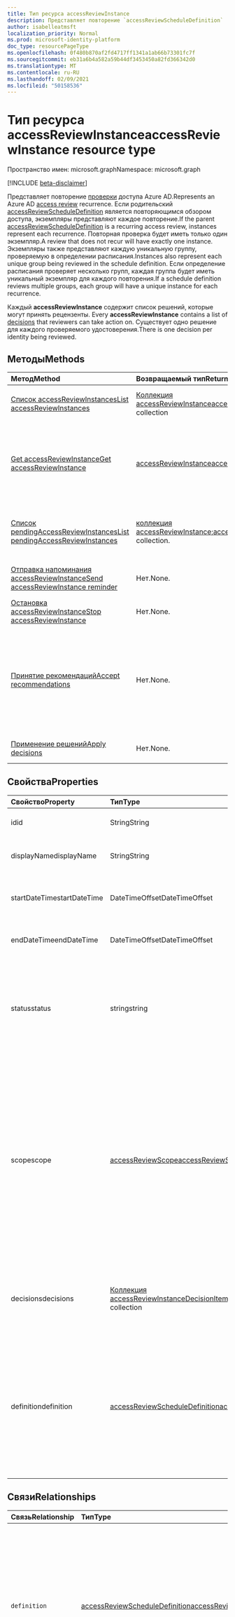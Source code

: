 ```yaml
---
title: Тип ресурса accessReviewInstance
description: Представляет повторение `accessReviewScheduleDefinition` .
author: isabelleatmsft
localization_priority: Normal
ms.prod: microsoft-identity-platform
doc_type: resourcePageType
ms.openlocfilehash: 0f480b870af2fd4717ff1341a1ab66b73301fc7f
ms.sourcegitcommit: eb31a6b4a582a59b44df3453450a82fd366342d0
ms.translationtype: MT
ms.contentlocale: ru-RU
ms.lasthandoff: 02/09/2021
ms.locfileid: "50158536"
---
```

# <a name="accessreviewinstance-resource-type"></a><span data-ttu-id="31dca-103">Тип ресурса accessReviewInstance</span><span class="sxs-lookup"><span data-stu-id="31dca-103">accessReviewInstance resource type</span></span>

<span data-ttu-id="31dca-104">Пространство имен: microsoft.graph</span><span class="sxs-lookup"><span data-stu-id="31dca-104">Namespace: microsoft.graph</span></span>

[!INCLUDE [beta-disclaimer](../../includes/beta-disclaimer.md)]

<span data-ttu-id="31dca-105">Представляет повторение [проверки](accessreviewsv2-root.md) доступа Azure AD.</span><span class="sxs-lookup"><span data-stu-id="31dca-105">Represents an Azure AD [access review](accessreviewsv2-root.md) recurrence.</span></span> <span data-ttu-id="31dca-106">Если родительский [accessReviewScheduleDefinition](accessreviewscheduledefinition.md) является повторяющимся обзором доступа, экземпляры представляют каждое повторение.</span><span class="sxs-lookup"><span data-stu-id="31dca-106">If the parent [accessReviewScheduleDefinition](accessreviewscheduledefinition.md) is a recurring access review, instances represent each recurrence.</span></span> <span data-ttu-id="31dca-107">Повторная проверка будет иметь только один экземпляр.</span><span class="sxs-lookup"><span data-stu-id="31dca-107">A review that does not recur will have exactly one instance.</span></span> <span data-ttu-id="31dca-108">Экземпляры также представляют каждую уникальную группу, проверяемую в определении расписания.</span><span class="sxs-lookup"><span data-stu-id="31dca-108">Instances also represent each unique group being reviewed in the schedule definition.</span></span> <span data-ttu-id="31dca-109">Если определение расписания проверяет несколько групп, каждая группа будет иметь уникальный экземпляр для каждого повторения.</span><span class="sxs-lookup"><span data-stu-id="31dca-109">If a schedule definition reviews multiple groups, each group will have a unique instance for each recurrence.</span></span>

<span data-ttu-id="31dca-110">Каждый **accessReviewInstance** содержит список решений, которые могут принять рецензенты. [](accessreviewinstancedecisionitem.md)</span><span class="sxs-lookup"><span data-stu-id="31dca-110">Every **accessReviewInstance** contains a list of [decisions](accessreviewinstancedecisionitem.md) that reviewers can take action on.</span></span> <span data-ttu-id="31dca-111">Существует одно решение для каждого проверяемого удостоверения.</span><span class="sxs-lookup"><span data-stu-id="31dca-111">There is one decision per identity being reviewed.</span></span>

## <a name="methods"></a><span data-ttu-id="31dca-112">Методы</span><span class="sxs-lookup"><span data-stu-id="31dca-112">Methods</span></span>

| <span data-ttu-id="31dca-113">Метод</span><span class="sxs-lookup"><span data-stu-id="31dca-113">Method</span></span> | <span data-ttu-id="31dca-114">Возвращаемый тип</span><span class="sxs-lookup"><span data-stu-id="31dca-114">Return Type</span></span> | <span data-ttu-id="31dca-115">Описание</span><span class="sxs-lookup"><span data-stu-id="31dca-115">Description</span></span> |
|:---------------|:--------|:----------|
|[<span data-ttu-id="31dca-116">Список accessReviewInstances</span><span class="sxs-lookup"><span data-stu-id="31dca-116">List accessReviewInstances</span></span>](../api/accessreviewinstance-list.md) | <span data-ttu-id="31dca-117">[Коллекция accessReviewInstance](accessreviewinstance.md)</span><span class="sxs-lookup"><span data-stu-id="31dca-117">[accessReviewInstance](accessreviewinstance.md) collection</span></span> | <span data-ttu-id="31dca-118">Получите список объектов [accessReviewInstance](../resources/accessreviewinstance.md) и их свойств.</span><span class="sxs-lookup"><span data-stu-id="31dca-118">Get a list of the [accessReviewInstance](../resources/accessreviewinstance.md) objects and their properties.</span></span> |
|[<span data-ttu-id="31dca-119">Get accessReviewInstance</span><span class="sxs-lookup"><span data-stu-id="31dca-119">Get accessReviewInstance</span></span>](../api/accessreviewinstance-get.md) | [<span data-ttu-id="31dca-120">accessReviewInstance</span><span class="sxs-lookup"><span data-stu-id="31dca-120">accessReviewInstance</span></span>](accessreviewinstance.md) | <span data-ttu-id="31dca-121">Возвращает accessReviewInstance для accessReviewScheduleDefinition.</span><span class="sxs-lookup"><span data-stu-id="31dca-121">Returns accessReviewInstance for an accessReviewScheduleDefinition.</span></span> <span data-ttu-id="31dca-122">Не включает связанные объекты accessReviewInstanceDecisionItem.</span><span class="sxs-lookup"><span data-stu-id="31dca-122">Does not include associated accessReviewInstanceDecisionItem\`s in the object.</span></span> |
|[<span data-ttu-id="31dca-123">Список pendingAccessReviewInstances</span><span class="sxs-lookup"><span data-stu-id="31dca-123">List pendingAccessReviewInstances</span></span>](../api/accessreviewinstance-pendingaccessreviewinstances.md) | <span data-ttu-id="31dca-124">[коллекция accessReviewInstance;](accessreviewinstance.md)</span><span class="sxs-lookup"><span data-stu-id="31dca-124">[accessReviewInstance](accessreviewinstance.md) collection.</span></span> | <span data-ttu-id="31dca-125">Получите все ожидающих ресурсов accessReviewInstance, которые назначены вызываемму пользователю.</span><span class="sxs-lookup"><span data-stu-id="31dca-125">Get all pending accessReviewInstance resources assigned to the calling user.</span></span> |
|[<span data-ttu-id="31dca-126">Отправка напоминания accessReviewInstance</span><span class="sxs-lookup"><span data-stu-id="31dca-126">Send accessReviewInstance reminder</span></span>](../api/accessreviewinstance-sendreminder.md) | <span data-ttu-id="31dca-127">Нет.</span><span class="sxs-lookup"><span data-stu-id="31dca-127">None.</span></span> | <span data-ttu-id="31dca-128">Отправьте напоминание рецензентам accessReviewInstance.</span><span class="sxs-lookup"><span data-stu-id="31dca-128">Send a reminder to the reviewers of an accessReviewInstance.</span></span> |
|[<span data-ttu-id="31dca-129">Остановка accessReviewInstance</span><span class="sxs-lookup"><span data-stu-id="31dca-129">Stop accessReviewInstance</span></span>](../api/accessreviewinstance-stop.md) | <span data-ttu-id="31dca-130">Нет.</span><span class="sxs-lookup"><span data-stu-id="31dca-130">None.</span></span> | <span data-ttu-id="31dca-131">Вручную остановите accessReviewInstance.</span><span class="sxs-lookup"><span data-stu-id="31dca-131">Manually stop an accessReviewInstance.</span></span> |
|[<span data-ttu-id="31dca-132">Принятие рекомендаций</span><span class="sxs-lookup"><span data-stu-id="31dca-132">Accept recommendations</span></span>](../api/accessreviewinstance-acceptrecommendations.md) | <span data-ttu-id="31dca-133">Нет.</span><span class="sxs-lookup"><span data-stu-id="31dca-133">None.</span></span> | <span data-ttu-id="31dca-134">Позволяет вызываемой пользователю принять рекомендации по принятию решений для каждого notReviewed accessReviewInstanceDecisionItem, в которых он является рецензентом для определенного accessReviewInstance.</span><span class="sxs-lookup"><span data-stu-id="31dca-134">Allows the calling user to accept the decision recommendation for each NotReviewed accessReviewInstanceDecisionItem that they are the reviewer on for a specific accessReviewInstance.</span></span> |
|[<span data-ttu-id="31dca-135">Применение решений</span><span class="sxs-lookup"><span data-stu-id="31dca-135">Apply decisions</span></span>](../api/accessreviewinstance-applydecisions.md) | <span data-ttu-id="31dca-136">Нет.</span><span class="sxs-lookup"><span data-stu-id="31dca-136">None.</span></span> | <span data-ttu-id="31dca-137">Вручную применить решение для accessReviewInstance.</span><span class="sxs-lookup"><span data-stu-id="31dca-137">Manually apply decision on an accessReviewInstance.</span></span> |



## <a name="properties"></a><span data-ttu-id="31dca-138">Свойства</span><span class="sxs-lookup"><span data-stu-id="31dca-138">Properties</span></span>
| <span data-ttu-id="31dca-139">Свойство</span><span class="sxs-lookup"><span data-stu-id="31dca-139">Property</span></span> | <span data-ttu-id="31dca-140">Тип</span><span class="sxs-lookup"><span data-stu-id="31dca-140">Type</span></span> | <span data-ttu-id="31dca-141">Описание</span><span class="sxs-lookup"><span data-stu-id="31dca-141">Description</span></span> |
| :-------------------------| :---------------------------------- | :---------- |
| <span data-ttu-id="31dca-142">id</span><span class="sxs-lookup"><span data-stu-id="31dca-142">id</span></span> | <span data-ttu-id="31dca-143">String</span><span class="sxs-lookup"><span data-stu-id="31dca-143">String</span></span> | <span data-ttu-id="31dca-144">Уникальный идентификатор экземпляра.</span><span class="sxs-lookup"><span data-stu-id="31dca-144">Unique identifier of the instance.</span></span> |
| <span data-ttu-id="31dca-145">displayName</span><span class="sxs-lookup"><span data-stu-id="31dca-145">displayName</span></span> | <span data-ttu-id="31dca-146">String</span><span class="sxs-lookup"><span data-stu-id="31dca-146">String</span></span> | <span data-ttu-id="31dca-147">Имя родительского accessReviewScheduleDefinition.</span><span class="sxs-lookup"><span data-stu-id="31dca-147">Name of the parent accessReviewScheduleDefinition.</span></span> |
| <span data-ttu-id="31dca-148">startDateTime</span><span class="sxs-lookup"><span data-stu-id="31dca-148">startDateTime</span></span> | <span data-ttu-id="31dca-149">DateTimeOffset</span><span class="sxs-lookup"><span data-stu-id="31dca-149">DateTimeOffset</span></span> | <span data-ttu-id="31dca-150">Дата и время, когда запланирован запуск экземпляра проверки.</span><span class="sxs-lookup"><span data-stu-id="31dca-150">DateTime when review instance is scheduled to start.</span></span> <span data-ttu-id="31dca-151">Может быть в будущем.</span><span class="sxs-lookup"><span data-stu-id="31dca-151">May be in the future.</span></span> |
| <span data-ttu-id="31dca-152">endDateTime</span><span class="sxs-lookup"><span data-stu-id="31dca-152">endDateTime</span></span> | <span data-ttu-id="31dca-153">DateTimeOffset</span><span class="sxs-lookup"><span data-stu-id="31dca-153">DateTimeOffset</span></span> | <span data-ttu-id="31dca-154">DateTime, когда планируется завершение экземпляра проверки.</span><span class="sxs-lookup"><span data-stu-id="31dca-154">DateTime when review instance is scheduled to end.</span></span> |
| <span data-ttu-id="31dca-155">status</span><span class="sxs-lookup"><span data-stu-id="31dca-155">status</span></span> | <span data-ttu-id="31dca-156">string</span><span class="sxs-lookup"><span data-stu-id="31dca-156">string</span></span> | <span data-ttu-id="31dca-157">Указывает состояние accessReview.</span><span class="sxs-lookup"><span data-stu-id="31dca-157">Specifies the status of an accessReview.</span></span> <span data-ttu-id="31dca-158">Типичные состояния: `Initializing` , , , , , и `NotStarted` `Starting` `InProgress` `Completing` `Completed` `AutoReviewing` `AutoReviewed` .</span><span class="sxs-lookup"><span data-stu-id="31dca-158">The typical states include `Initializing`, `NotStarted`, `Starting`, `InProgress`, `Completing`, `Completed`, `AutoReviewing`, and `AutoReviewed`.</span></span>  <span data-ttu-id="31dca-159">Только для чтения.</span><span class="sxs-lookup"><span data-stu-id="31dca-159">Read-only.</span></span>|
| <span data-ttu-id="31dca-160">scope</span><span class="sxs-lookup"><span data-stu-id="31dca-160">scope</span></span> | [<span data-ttu-id="31dca-161">accessReviewScope</span><span class="sxs-lookup"><span data-stu-id="31dca-161">accessReviewScope</span></span>](accessreviewscope.md) | <span data-ttu-id="31dca-162">Создается **на основе области** и **экземпляраEnumerationScope** на уровне accessReviewScheduleDefinition.</span><span class="sxs-lookup"><span data-stu-id="31dca-162">Created based on **scope** and **instanceEnumerationScope** at the accessReviewScheduleDefinition level.</span></span> <span data-ttu-id="31dca-163">Определяет область пользователей, проверяемую в группе.</span><span class="sxs-lookup"><span data-stu-id="31dca-163">Defines the scope of users reviewed in a group.</span></span> <span data-ttu-id="31dca-164">В случае одногруппной проверки область, определяемая на уровне, применяется `accessReviewScheduleDefinition` ко всем экземплярам.</span><span class="sxs-lookup"><span data-stu-id="31dca-164">In the case of a single-group review, the scope defined at the `accessReviewScheduleDefinition` level applies to all instances.</span></span> <span data-ttu-id="31dca-165">В случае проверки всех групп область действия для каждой группы может быть разной.</span><span class="sxs-lookup"><span data-stu-id="31dca-165">In the case of all groups review, scope may be different for each group.</span></span> <span data-ttu-id="31dca-166">Только для чтения.</span><span class="sxs-lookup"><span data-stu-id="31dca-166">Read-only.</span></span>  | 
| <span data-ttu-id="31dca-167">decisions</span><span class="sxs-lookup"><span data-stu-id="31dca-167">decisions</span></span> | <span data-ttu-id="31dca-168">[Коллекция accessReviewInstanceDecisionItem](accessreviewinstancedecisionitem.md)</span><span class="sxs-lookup"><span data-stu-id="31dca-168">[accessReviewInstanceDecisionItem](accessreviewinstancedecisionitem.md) collection</span></span> | <span data-ttu-id="31dca-169">Каждый пользователь, рассмотренный в accessReviewInstance, имеет элемент решения, представляющий, был ли его доступ утвержден, отклонен или еще не рассмотрен.</span><span class="sxs-lookup"><span data-stu-id="31dca-169">Each user reviewed in an accessReviewInstance has a decision item representing if their access was approved, denied, or not yet reviewed.</span></span> |
| <span data-ttu-id="31dca-170">definition</span><span class="sxs-lookup"><span data-stu-id="31dca-170">definition</span></span> |[<span data-ttu-id="31dca-171">accessReviewScheduleDefinition</span><span class="sxs-lookup"><span data-stu-id="31dca-171">accessReviewScheduleDefinition</span></span>](accessreviewscheduledefinition.md) | <span data-ttu-id="31dca-172">С каждым экземпляром связан только один accessReviewScheduleDefinition.</span><span class="sxs-lookup"><span data-stu-id="31dca-172">There is exactly one accessReviewScheduleDefinition associated with each instance.</span></span> <span data-ttu-id="31dca-173">Это родительское расписание экземпляра, в котором создаются экземпляры для каждого повторения определения проверки и каждой группы, выбранной для проверки определением.</span><span class="sxs-lookup"><span data-stu-id="31dca-173">It is the parent schedule for the instance, where instances are created for each recurrence of a review definition and each group selected to review by the definition.</span></span> |

## <a name="relationships"></a><span data-ttu-id="31dca-174">Связи</span><span class="sxs-lookup"><span data-stu-id="31dca-174">Relationships</span></span>

| <span data-ttu-id="31dca-175">Связь</span><span class="sxs-lookup"><span data-stu-id="31dca-175">Relationship</span></span> | <span data-ttu-id="31dca-176">Тип</span><span class="sxs-lookup"><span data-stu-id="31dca-176">Type</span></span>   |<span data-ttu-id="31dca-177">Описание</span><span class="sxs-lookup"><span data-stu-id="31dca-177">Description</span></span>|
|:---------------|:--------|:----------|
| `definition`               |[<span data-ttu-id="31dca-178">accessReviewScheduleDefinition</span><span class="sxs-lookup"><span data-stu-id="31dca-178">accessReviewScheduleDefinition</span></span>](accessreviewscheduledefinition.md)          | <span data-ttu-id="31dca-179">С каждым экземпляром связан именно один `accessReviewScheduleDefinition` экземпляр.</span><span class="sxs-lookup"><span data-stu-id="31dca-179">There is exactly one `accessReviewScheduleDefinition` associated with each instance.</span></span> <span data-ttu-id="31dca-180">Это родительское расписание экземпляра, в котором создаются экземпляры для каждого повторения определения проверки и каждой группы, выбранной для проверки определением.</span><span class="sxs-lookup"><span data-stu-id="31dca-180">It is the parent schedule for the instance, where instances are created for each recurrence of a review definition and each group selected to review by the definition.</span></span> |
| `decisions`               |<span data-ttu-id="31dca-181">[Коллекция accessReviewInstanceDecisionItem](accessreviewinstancedecisionitem.md)</span><span class="sxs-lookup"><span data-stu-id="31dca-181">[accessReviewInstanceDecisionItem](accessreviewinstancedecisionitem.md) collection</span></span>        | <span data-ttu-id="31dca-182">Каждый пользователь, рассмотренный в документе, имеет элемент решения, представляющий, утвержден ли, отклонен или `accessReviewInstance` еще не рассмотрен.</span><span class="sxs-lookup"><span data-stu-id="31dca-182">Each user reviewed in an `accessReviewInstance` has a decision item representing if they were approved, denied, or not yet reviewed.</span></span> |

## <a name="json-representation"></a><span data-ttu-id="31dca-183">Представление JSON</span><span class="sxs-lookup"><span data-stu-id="31dca-183">JSON representation</span></span>

<span data-ttu-id="31dca-184">Ниже представлено описание ресурса в формате JSON.</span><span class="sxs-lookup"><span data-stu-id="31dca-184">Here is a JSON representation of the resource.</span></span>

<!-- {
  "blockType": "resource",
  "keyProperty": "id",
  "@odata.type": "microsoft.graph.accessReviewInstance",
  "openType": false
}
-->

```json
{
 "@odata.type": "#microsoft.graph.accessReviewInstance",
 "id": "string (identifier)",
 "displayName": "string",
 "startDateTime": "string (timestamp)",
 "endDateTime": "string (timestamp)",
 "status": "string",
 "scope": {
    "@odata.type": "microsoft.graph.accessReviewScope"
  }
}
```

<!--
{
  "type": "#page.annotation",
  "description": "accessReviewInstance resource",
  "keywords": "",
  "section": "documentation",
  "tocPath": "",
  "suppressions": []
}
-->
